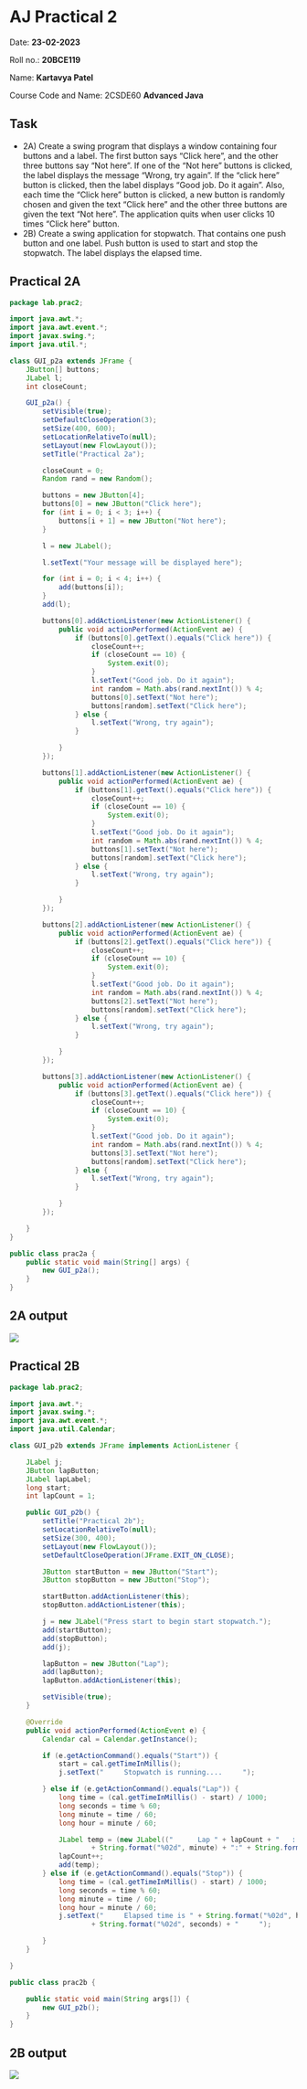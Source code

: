 # AJ Practical 2

Date: **23-02-2023**

Roll no.: **20BCE119**

Name: **Kartavya Patel**

Course Code and Name: 2CSDE60 **Advanced Java**

## Task

-   2A) Create a swing program that displays a window containing four buttons and a label. The first button says “Click here”, and the other three buttons say “Not here”. If one of the “Not here” buttons is clicked, the label displays the message “Wrong, try again”. If the “click here” button is clicked, then the label displays “Good job. Do it again”. Also, each time the “Click here” button is clicked, a new button is randomly chosen and given the text “Click here” and the other three buttons are given the text “Not here”. The application quits when user clicks 10 times “Click here” button.
-   2B) Create a swing application for stopwatch. That contains one push button and one label. Push button is used to start and stop the stopwatch. The label displays the elapsed time.

## Practical 2A

```java
package lab.prac2;

import java.awt.*;
import java.awt.event.*;
import javax.swing.*;
import java.util.*;

class GUI_p2a extends JFrame {
    JButton[] buttons;
    JLabel l;
    int closeCount;

    GUI_p2a() {
        setVisible(true);
        setDefaultCloseOperation(3);
        setSize(400, 600);
        setLocationRelativeTo(null);
        setLayout(new FlowLayout());
        setTitle("Practical 2a");

        closeCount = 0;
        Random rand = new Random();

        buttons = new JButton[4];
        buttons[0] = new JButton("Click here");
        for (int i = 0; i < 3; i++) {
            buttons[i + 1] = new JButton("Not here");
        }

        l = new JLabel();

        l.setText("Your message will be displayed here");

        for (int i = 0; i < 4; i++) {
            add(buttons[i]);
        }
        add(l);

        buttons[0].addActionListener(new ActionListener() {
            public void actionPerformed(ActionEvent ae) {
                if (buttons[0].getText().equals("Click here")) {
                    closeCount++;
                    if (closeCount == 10) {
                        System.exit(0);
                    }
                    l.setText("Good job. Do it again");
                    int random = Math.abs(rand.nextInt()) % 4;
                    buttons[0].setText("Not here");
                    buttons[random].setText("Click here");
                } else {
                    l.setText("Wrong, try again");
                }

            }
        });

        buttons[1].addActionListener(new ActionListener() {
            public void actionPerformed(ActionEvent ae) {
                if (buttons[1].getText().equals("Click here")) {
                    closeCount++;
                    if (closeCount == 10) {
                        System.exit(0);
                    }
                    l.setText("Good job. Do it again");
                    int random = Math.abs(rand.nextInt()) % 4;
                    buttons[1].setText("Not here");
                    buttons[random].setText("Click here");
                } else {
                    l.setText("Wrong, try again");
                }

            }
        });

        buttons[2].addActionListener(new ActionListener() {
            public void actionPerformed(ActionEvent ae) {
                if (buttons[2].getText().equals("Click here")) {
                    closeCount++;
                    if (closeCount == 10) {
                        System.exit(0);
                    }
                    l.setText("Good job. Do it again");
                    int random = Math.abs(rand.nextInt()) % 4;
                    buttons[2].setText("Not here");
                    buttons[random].setText("Click here");
                } else {
                    l.setText("Wrong, try again");
                }

            }
        });

        buttons[3].addActionListener(new ActionListener() {
            public void actionPerformed(ActionEvent ae) {
                if (buttons[3].getText().equals("Click here")) {
                    closeCount++;
                    if (closeCount == 10) {
                        System.exit(0);
                    }
                    l.setText("Good job. Do it again");
                    int random = Math.abs(rand.nextInt()) % 4;
                    buttons[3].setText("Not here");
                    buttons[random].setText("Click here");
                } else {
                    l.setText("Wrong, try again");
                }

            }
        });

    }
}

public class prac2a {
    public static void main(String[] args) {
        new GUI_p2a();
    }
}
```

## 2A output

![](./2a.jpg)

## Practical 2B

```java
package lab.prac2;

import java.awt.*;
import javax.swing.*;
import java.awt.event.*;
import java.util.Calendar;

class GUI_p2b extends JFrame implements ActionListener {

    JLabel j;
    JButton lapButton;
    JLabel lapLabel;
    long start;
    int lapCount = 1;

    public GUI_p2b() {
        setTitle("Practical 2b");
        setLocationRelativeTo(null);
        setSize(300, 400);
        setLayout(new FlowLayout());
        setDefaultCloseOperation(JFrame.EXIT_ON_CLOSE);

        JButton startButton = new JButton("Start");
        JButton stopButton = new JButton("Stop");

        startButton.addActionListener(this);
        stopButton.addActionListener(this);

        j = new JLabel("Press start to begin start stopwatch.");
        add(startButton);
        add(stopButton);
        add(j);

        lapButton = new JButton("Lap");
        add(lapButton);
        lapButton.addActionListener(this);

        setVisible(true);
    }

    @Override
    public void actionPerformed(ActionEvent e) {
        Calendar cal = Calendar.getInstance();

        if (e.getActionCommand().equals("Start")) {
            start = cal.getTimeInMillis();
            j.setText("     Stopwatch is running....     ");

        } else if (e.getActionCommand().equals("Lap")) {
            long time = (cal.getTimeInMillis() - start) / 1000;
            long seconds = time % 60;
            long minute = time / 60;
            long hour = minute / 60;

            JLabel temp = (new JLabel(("      Lap " + lapCount + "   :   " + String.format("%02d", hour) + ":"
                    + String.format("%02d", minute) + ":" + String.format("%02d", seconds) + "     ")));
            lapCount++;
            add(temp);
        } else if (e.getActionCommand().equals("Stop")) {
            long time = (cal.getTimeInMillis() - start) / 1000;
            long seconds = time % 60;
            long minute = time / 60;
            long hour = minute / 60;
            j.setText("     Elapsed time is " + String.format("%02d", hour) + ":" + String.format("%02d", minute) + ":"
                    + String.format("%02d", seconds) + "     ");

        }
    }

}

public class prac2b {

    public static void main(String args[]) {
        new GUI_p2b();
    }
}
```

## 2B output

![](./2b.jpg)
